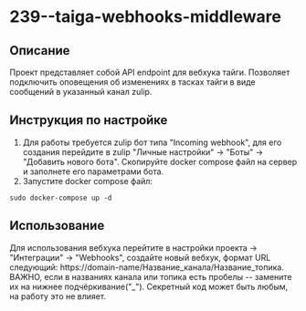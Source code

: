 # 239--taiga-webhooks-middleware

## Описание
Проект представляет собой API endpoint для вебхука тайги. Позволяет подключить оповещения об изменениях в тасках тайги в виде сообщений в указанный канал zulip.

## Инструкция по настройке
1. Для работы требуется zulip бот типа "Incoming webhook", для его создания перейдите в zulip "Личные настройки" -> "Боты" -> "Добавить нового бота". Скопируйте docker compose файл на сервер и заполнете его параметрами бота.
2. Запустите docker compose файл:
```
sudo docker-compose up -d
```

## Использование
Для использования вебхука перейтите в настройки проекта -> "Интеграции" -> "Webhooks", создайте новый вебхук, формат URL следующий: https://domain-name/Название_канала/Название_топика. ВАЖНО, если в названиях канала или топика есть пробелы -- замените их на нижнее подчёркивание("_"). Секретный код может быть любым, на работу это не влияет.
